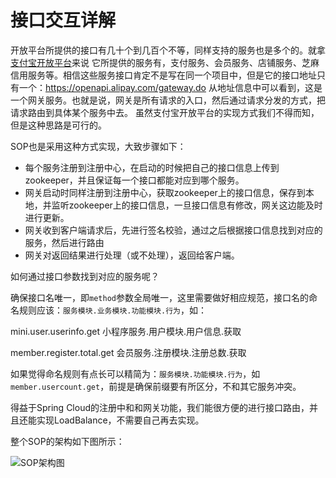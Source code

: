 # 接口交互详解

开放平台所提供的接口有几十个到几百个不等，同样支持的服务也是多个的。就拿[支付宝开放平台](https://docs.open.alipay.com/api)来说
它所提供的服务有，支付服务、会员服务、店铺服务、芝麻信用服务等。相信这些服务接口肯定不是写在同一个项目中，但是它的接口地址只有一个：https://openapi.alipay.com/gateway.do
从地址信息中可以看到，这是一个网关服务。也就是说，网关是所有请求的入口，然后通过请求分发的方式，把请求路由到具体某个服务中去。
虽然支付宝开放平台的实现方式我们不得而知，但是这种思路是可行的。

SOP也是采用这种方式实现，大致步骤如下：

- 每个服务注册到注册中心，在启动的时候把自己的接口信息上传到zookeeper，并且保证每一个接口都能对应到哪个服务。
- 网关启动时同样注册到注册中心，获取zookeeper上的接口信息，保存到本地，并监听zookeeper上的接口信息，一旦接口信息有修改，网关这边能及时进行更新。
- 网关收到客户端请求后，先进行签名校验，通过之后根据接口信息找到对应的服务，然后进行路由
- 网关对返回结果进行处理（或不处理），返回给客户端。

如何通过接口参数找到对应的服务呢？

确保接口名唯一，即`method`参数全局唯一，这里需要做好相应规范，接口名的命名规则应该：`服务模块.业务模块.功能模块.行为`，如：

mini.user.userinfo.get  小程序服务.用户模块.用户信息.获取

member.register.total.get 会员服务.注册模块.注册总数.获取

如果觉得命名规则有点长可以精简为：`服务模块.功能模块.行为`，如`member.usercount.get`，前提是确保前缀要有所区分，不和其它服务冲突。

得益于Spring Cloud的注册中和和网关功能，我们能很方便的进行接口路由，并且还能实现LoadBalance，不需要自己再去实现。

整个SOP的架构如下图所示：

![SOP架构图](https://images.gitee.com/uploads/images/2019/0309/093312_8afb4789_332975.png "sop.png")

